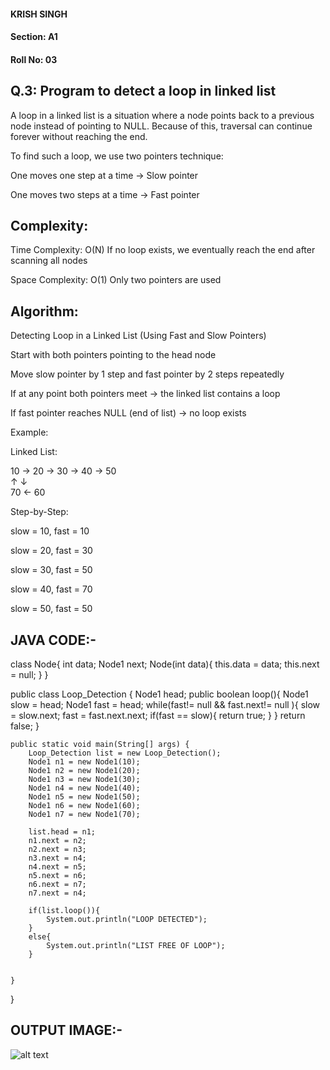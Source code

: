 #### KRISH SINGH
#### Section: A1
#### Roll No: 03


## Q.3: Program to detect a loop in linked list

A loop in a linked list is a situation where a node points back to a previous node instead of pointing to NULL.
Because of this, traversal can continue forever without reaching the end.

To find such a loop, we use two pointers technique:

One moves one step at a time → Slow pointer

One moves two steps at a time → Fast pointer

## Complexity:

Time Complexity: O(N)
If no loop exists, we eventually reach the end after scanning all nodes

Space Complexity: O(1)
Only two pointers are used

## Algorithm:

Detecting Loop in a Linked List (Using Fast and Slow Pointers)

Start with both pointers pointing to the head node

Move slow pointer by 1 step and fast pointer by 2 steps repeatedly

If at any point both pointers meet → the linked list contains a loop

If fast pointer reaches NULL (end of list) → no loop exists

Example:

Linked List:

10 → 20 → 30 → 40 → 50  
               ↑      ↓  
               70 ←  60


Step-by-Step:

slow = 10, fast = 10

slow = 20, fast = 30

slow = 30, fast = 50

slow = 40, fast = 70

slow = 50, fast = 50

## JAVA CODE:- 
class Node{
    int data;
    Node1 next;
    Node(int data){
        this.data = data;
        this.next = null;
    }
}


public class Loop_Detection {
    Node1 head;
    public boolean loop(){
        Node1 slow = head;
        Node1 fast = head;
        while(fast!= null && fast.next!= null ){
            slow = slow.next;
            fast = fast.next.next;
            if(fast == slow){
                return true;
            }
        }
        return false;
    }

    public static void main(String[] args) {
        Loop_Detection list = new Loop_Detection();
        Node1 n1 = new Node1(10);
        Node1 n2 = new Node1(20);
        Node1 n3 = new Node1(30);
        Node1 n4 = new Node1(40);
        Node1 n5 = new Node1(50);
        Node1 n6 = new Node1(60);
        Node1 n7 = new Node1(70);

        list.head = n1;
        n1.next = n2;
        n2.next = n3;
        n3.next = n4;
        n4.next = n5;
        n5.next = n6;
        n6.next = n7;
        n7.next = n4;

        if(list.loop()){
            System.out.println("LOOP DETECTED");
        }
        else{
            System.out.println("LIST FREE OF LOOP");
        }


    }
}

## OUTPUT IMAGE:- 

![alt text](image-1.png)


